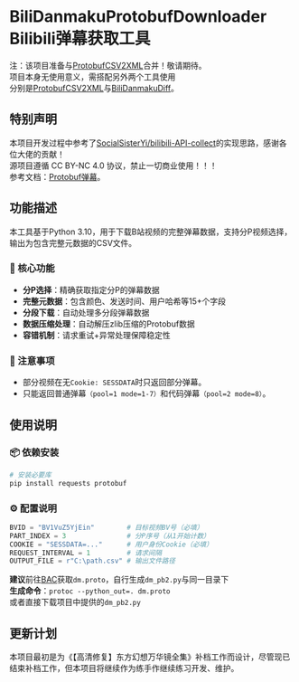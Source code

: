 # BiliDanmakuProtobufDownloader Bilibili弹幕获取工具
注：该项目准备与[ProtobufCSV2XML](https://github.com/Mikuoso/ProtobufCSV2XML)合并！敬请期待。  
项目本身无使用意义，需搭配另外两个工具使用  
分别是[ProtobufCSV2XML](https://github.com/Mikuoso/ProtobufCSV2XML)与[BiliDanmakuDiff](https://github.com/Mikuoso/BiliDanmakuDiff)。

## 特别声明
本项目开发过程中参考了[SocialSisterYi/bilibili-API-collect](https://github.com/SocialSisterYi/bilibili-API-collect)的实现思路，感谢各位大佬的贡献！  
源项目遵循 CC BY-NC 4.0 协议，禁止一切商业使用！！！  
参考文档：[Protobuf弹幕](https://socialsisteryi.github.io/bilibili-API-collect/docs/danmaku/danmaku_proto.html)。  

## 功能描述
本工具基于Python 3.10，用于下载B站视频的完整弹幕数据，支持分P视频选择，输出为包含完整元数据的CSV文件。

### 🚀 核心功能
- **分P选择**：精确获取指定分P的弹幕数据
- **完整元数据**：包含颜色、发送时间、用户哈希等15+个字段
- **分段下载**：自动处理多分段弹幕数据
- **数据压缩处理**：自动解压zlib压缩的Protobuf数据
- **容错机制**：请求重试+异常处理保障稳定性

### 📌 注意事项
- 部分视频在无`Cookie: SESSDATA`时只返回部分弹幕。  
- 只能返回普通弹幕`（pool=1 mode=1-7）`和代码弹幕`（pool=2 mode=8）`。

## 使用说明  
### 📦 依赖安装
```bash
# 安装必要库
pip install requests protobuf
```
### ⚙️ 配置说明
```python
BVID = "BV1VuZ5YjEin"        # 目标视频BV号（必填）
PART_INDEX = 3               # 分P序号（从1开始计数）
COOKIE = "SESSDATA=..."      # 用户身份Cookie（必填）
REQUEST_INTERVAL = 1         # 请求间隔
OUTPUT_FILE = r"C:\path.csv" # 输出文件路径
```  
  

**建议**前往[BAC](https://github.com/SocialSisterYi/bilibili-API-collect/blob/master/grpc_api/bilibili/community/service/dm/v1/dm.proto)获取`dm.proto`，自行生成`dm_pb2.py`与同一目录下  
**生成命令**：`protoc --python_out=. dm.proto`  
或者直接下载项目中提供的`dm_pb2.py`

## 更新计划
本项目最初是为《【高清修复】东方幻想万华镜全集》补档工作而设计，尽管现已结束补档工作，但本项目将继续作为练手作继续练习开发、维护。


